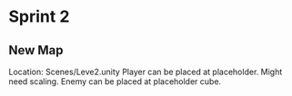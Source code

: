 # Sprint 2

## New Map
Location: Scenes/Leve2.unity
Player can be placed at placeholder. Might need scaling.
Enemy can be placed at placeholder cube.

